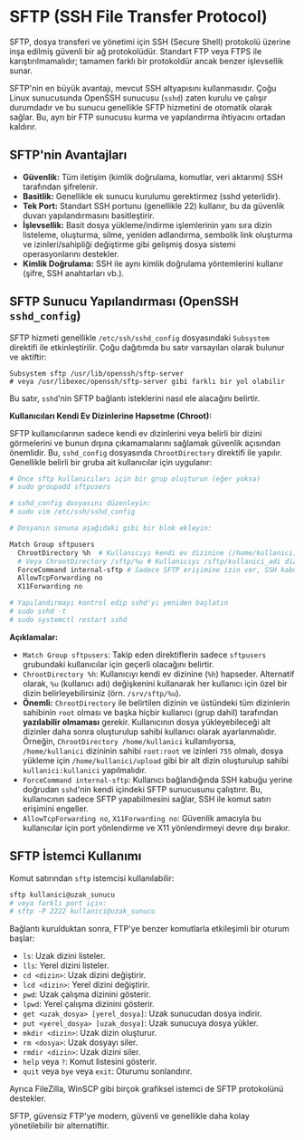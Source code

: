 # SFTP (SSH File Transfer Protocol)

SFTP, dosya transferi ve yönetimi için SSH (Secure Shell) protokolü üzerine inşa edilmiş güvenli bir ağ protokolüdür. Standart FTP veya FTPS ile karıştırılmamalıdır; tamamen farklı bir protokoldür ancak benzer işlevsellik sunar.

SFTP'nin en büyük avantajı, mevcut SSH altyapısını kullanmasıdır. Çoğu Linux sunucusunda OpenSSH sunucusu (`sshd`) zaten kurulu ve çalışır durumdadır ve bu sunucu genellikle SFTP hizmetini de otomatik olarak sağlar. Bu, ayrı bir FTP sunucusu kurma ve yapılandırma ihtiyacını ortadan kaldırır.

## SFTP'nin Avantajları

*   **Güvenlik:** Tüm iletişim (kimlik doğrulama, komutlar, veri aktarımı) SSH tarafından şifrelenir.
*   **Basitlik:** Genellikle ek sunucu kurulumu gerektirmez (sshd yeterlidir).
*   **Tek Port:** Standart SSH portunu (genellikle 22) kullanır, bu da güvenlik duvarı yapılandırmasını basitleştirir.
*   **İşlevsellik:** Basit dosya yükleme/indirme işlemlerinin yanı sıra dizin listeleme, oluşturma, silme, yeniden adlandırma, sembolik link oluşturma ve izinleri/sahipliği değiştirme gibi gelişmiş dosya sistemi operasyonlarını destekler.
*   **Kimlik Doğrulama:** SSH ile aynı kimlik doğrulama yöntemlerini kullanır (şifre, SSH anahtarları vb.).

## SFTP Sunucu Yapılandırması (OpenSSH `sshd_config`)

SFTP hizmeti genellikle `/etc/ssh/sshd_config` dosyasındaki `Subsystem` direktifi ile etkinleştirilir. Çoğu dağıtımda bu satır varsayılan olarak bulunur ve aktiftir:

```
Subsystem sftp /usr/lib/openssh/sftp-server 
# veya /usr/libexec/openssh/sftp-server gibi farklı bir yol olabilir
```

Bu satır, `sshd`'nin SFTP bağlantı isteklerini nasıl ele alacağını belirtir.

**Kullanıcıları Kendi Ev Dizinlerine Hapsetme (Chroot):**

SFTP kullanıcılarının sadece kendi ev dizinlerini veya belirli bir dizini görmelerini ve bunun dışına çıkamamalarını sağlamak güvenlik açısından önemlidir. Bu, `sshd_config` dosyasında `ChrootDirectory` direktifi ile yapılır. Genellikle belirli bir gruba ait kullanıcılar için uygulanır:

```bash
# Önce sftp kullanıcıları için bir grup oluşturun (eğer yoksa)
# sudo groupadd sftpusers

# sshd_config dosyasını düzenleyin:
# sudo vim /etc/ssh/sshd_config

# Dosyanın sonuna aşağıdaki gibi bir blok ekleyin:

Match Group sftpusers
  ChrootDirectory %h  # Kullanıcıyı kendi ev dizinine (/home/kullanici) hapseder
  # Veya ChrootDirectory /sftp/%u # Kullanıcıyı /sftp/kullanici_adi dizinine hapseder
  ForceCommand internal-sftp # Sadece SFTP erişimine izin ver, SSH kabuğunu engelle
  AllowTcpForwarding no
  X11Forwarding no

# Yapılandırmayı kontrol edip sshd'yi yeniden başlatın
# sudo sshd -t
# sudo systemctl restart sshd
```

**Açıklamalar:**

*   `Match Group sftpusers`: Takip eden direktiflerin sadece `sftpusers` grubundaki kullanıcılar için geçerli olacağını belirtir.
*   `ChrootDirectory %h`: Kullanıcıyı kendi ev dizinine (`%h`) hapseder. Alternatif olarak, `%u` (kullanıcı adı) değişkenini kullanarak her kullanıcı için özel bir dizin belirleyebilirsiniz (örn. `/srv/sftp/%u`).
*   **Önemli:** `ChrootDirectory` ile belirtilen dizinin ve üstündeki tüm dizinlerin sahibinin `root` olması ve başka hiçbir kullanıcı (grup dahil) tarafından **yazılabilir olmaması** gerekir. Kullanıcının dosya yükleyebileceği alt dizinler daha sonra oluşturulup sahibi kullanıcı olarak ayarlanmalıdır. Örneğin, `ChrootDirectory /home/kullanici` kullanılıyorsa, `/home/kullanici` dizininin sahibi `root:root` ve izinleri `755` olmalı, dosya yükleme için `/home/kullanici/upload` gibi bir alt dizin oluşturulup sahibi `kullanici:kullanici` yapılmalıdır.
*   `ForceCommand internal-sftp`: Kullanıcı bağlandığında SSH kabuğu yerine doğrudan `sshd`'nin kendi içindeki SFTP sunucusunu çalıştırır. Bu, kullanıcının sadece SFTP yapabilmesini sağlar, SSH ile komut satırı erişimini engeller.
*   `AllowTcpForwarding no`, `X11Forwarding no`: Güvenlik amacıyla bu kullanıcılar için port yönlendirme ve X11 yönlendirmeyi devre dışı bırakır.

## SFTP İstemci Kullanımı

Komut satırından `sftp` istemcisi kullanılabilir:

```bash
sftp kullanici@uzak_sunucu
# veya farklı port için:
# sftp -P 2222 kullanici@uzak_sunucu
```

Bağlantı kurulduktan sonra, FTP'ye benzer komutlarla etkileşimli bir oturum başlar:
*   `ls`: Uzak dizini listeler.
*   `lls`: Yerel dizini listeler.
*   `cd <dizin>`: Uzak dizini değiştirir.
*   `lcd <dizin>`: Yerel dizini değiştirir.
*   `pwd`: Uzak çalışma dizinini gösterir.
*   `lpwd`: Yerel çalışma dizinini gösterir.
*   `get <uzak_dosya> [yerel_dosya]`: Uzak sunucudan dosya indirir.
*   `put <yerel_dosya> [uzak_dosya]`: Uzak sunucuya dosya yükler.
*   `mkdir <dizin>`: Uzak dizin oluşturur.
*   `rm <dosya>`: Uzak dosyayı siler.
*   `rmdir <dizin>`: Uzak dizini siler.
*   `help` veya `?`: Komut listesini gösterir.
*   `quit` veya `bye` veya `exit`: Oturumu sonlandırır.

Ayrıca FileZilla, WinSCP gibi birçok grafiksel istemci de SFTP protokolünü destekler.

SFTP, güvensiz FTP'ye modern, güvenli ve genellikle daha kolay yönetilebilir bir alternatiftir.
